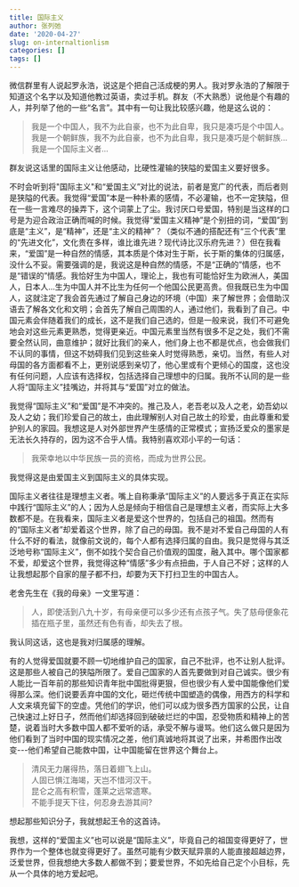```yaml
---
title: 国际主义
author: 张列弛
date: '2020-04-27'
slug: on-internaltionlism
categories: []
tags: []
---
```

微信群里有人说起罗永浩，说这是个把自己活成梗的男人。我对罗永浩的了解限于知道这个名字以及知道他教过英语，卖过手机。群友（不大熟悉）说他是个有趣的人，并列举了他的一些“名言”。其中有一句让我比较感兴趣，他是这么说的：   

> 我是一个中国人，我不为此自豪，也不为此自卑，我只是凑巧是个中国人。我是一个朝鲜族，我不为此自豪，也不为此自卑，我只是凑巧是个朝鲜族...我是一个国际主义者...   

群友说这话里的国际主义让他感动，比硬性灌输的狭隘的爱国主义要好很多。  

不时会听到将"国际主义"和“爱国主义”对比的说法，前者是宽广的代表，而后者则是狭隘的代表。我觉得“爱国”本是一种朴素的感情，不必灌输，也不一定狭隘，但在一些一言难尽的操弄下，这个词蒙上了尘。我讨厌口号爱国，特别是当这样的口号是为迎合政治正确而喊的时候。我觉得“爱国主义精神”是个别扭的词，“爱国”到底是“主义”，是“精神”，还是“主义的精神”？（类似不通的搭配还有“三个代表”里的“先进文化”，文化贵在多样，谁比谁先进？现代诗比汉乐府先进？）但在我看来，“爱国”是一种自然的情感，其本质是个体对生于斯，长于斯的集体的归属感，没什么不妥。需要强调的是，我说这是种自然的情感，不是“正确的”情感，也不是“错误的”情感。我恰好生为中国人，理论上，我也有可能恰好生为欧洲人，美国人，日本人...生为中国人并不比生为任何一个他国公民更高贵。但我既已生为中国人，这就注定了我会首先通过了解自己身边的环境（中国）来了解世界；会借助汉语去了解各文化和文明；会首先了解自己周围的人，通过他们，我看到了自己。中国元素会伴随着我们的成长，这不是我们自己选的，但是一般来说，我们不可避免地会对这些元素更熟悉，觉得更亲近。中国元素里当然有很多不足之处，我们不需要全然认同，曲意维护；就好比我们的亲人，他们身上也不都是优点，也会做我们不认同的事情，但这不妨碍我们见到这些亲人时觉得熟悉，亲切。当然，有些人对母国的各方面都看不上，更别说感到亲切了，他心里或有个更倾心的国度，这也没有任何问题，人应该有选择权，包括选择自己理想中的归属。我所不认同的是一些人将“国际主义”挂嘴边，并将其与“爱国”对立的做法。     

我觉得“国际主义”和“爱国”是不冲突的。推己及人，老吾老以及人之老，幼吾幼以及人之幼；我们珍爱自己的故土，由此理解别人对自己故土的珍爱，由此尊重和爱护别人的家园。我想这是人对外部世界产生感情的正常模式；宣扬泛爱众的墨家是无法长久持存的，因为这不合乎人情。我特别喜欢邓小平的一句话：  

> 我荣幸地以中华民族一员的资格，而成为世界公民。   

我觉得这是由爱国主义到国际主义的具体实现。   

国际主义者往往是理想主义者。嘴上自称秉承“国际主义”的人要远多于真正在实际中践行“国际主义”的人；因为人总是倾向于相信自己是理想主义者，而实际上大多数都不是。在我看来，国际主义者是爱这个世界的，包括自己的祖国。然而有的“国际主义者”却爱着这个世界，除了自己的母国。我不是对不爱自己母国的人有什么不好的看法，就像前文说的，每个人都有选择归属的自由。我只是觉得与其泛泛地号称“国际主义”，倒不如找个契合自己价值观的国度，融入其中。哪个国家都不爱，却爱这个世界，我觉得这种“情感”多少有点扭曲，于人自己不好；这样的人让我想起那个自家的屋子都不扫，却要为天下打扫卫生的中国古人。    

老舍先生在《我的母亲》一文里写道：  

> 人，即使活到八九十岁，有母亲便可以多少还有点孩子气。失了慈母便象花插在瓶子里，虽然还有色有香，却失去了根。   

我认同这话，这也是我对归属感的理解。

有的人觉得爱国就要不顾一切地维护自己的国家，自己不批评，也不让别人批评。这是那些人被自己的狭隘所限了。爱自己国家的人首先要做到对自己诚实。很少有人能比一百年前的那些知识青年批中国批得更狠，但也很少有人爱中国能像他们爱得那么深。他们说要丢弃中国的文化，砸烂传统中国塑造的偶像，用西方的科学和人文来填充留下的空虚。凭他们的学识，他们可以成为很多西方国家的公民，让自己快速过上好日子，然而他们却选择回到破破烂烂的中国，忍受物质和精神上的苦楚，说着当时大多数中国人都不爱听的话，承受不解与谩骂。他们这么做只是因为他们看到了当时中国的现实情况之差，他们真诚地将其说了出来，并希图作出改变---他们希望自己能救中国，让中国能留在世界这个舞台上。    

> 清风无力屠得热，落日着翅飞上山。   
人固已惧江海竭，天岂不惜河汉干。  
昆仑之高有积雪，蓬莱之远常遗寒。    
不能手提天下往，何忍身去游其间?

想起那些知识分子，我就想起王令的这首诗。   

我想，这样的“爱国主义”也可以说是“国际主义”，毕竟自己的祖国变得更好了，世界作为一个整体也就变得更好了。虽然可能有少数天赋异禀的人能直接超越边界，泛爱世界，但我想绝大多数人都做不到；要爱世界，不如先给自己定个小目标，先从一个具体的地方爱起吧。       











